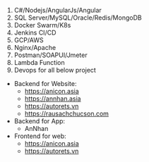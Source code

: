 1. C#/Nodejs/AngularJs/Angular
2. SQL Server/MySQL/Oracle/Redis/MongoDB
3. Docker Swarm/K8s
4. Jenkins CI/CD
5. GCP/AWS
6. Nginx/Apache
7. Postman/SOAPUI/Jmeter
8. Lambda Function
9. Devops for all below project
* Backend for Website:
  * https://anicon.asia
  * https://annhan.asia
  * https://autorets.vn
  * https://rausachchucson.com
* Backend for App:
  * AnNhan
* Frontend for web:
  * https://anicon.asia
  * https://autorets.vn
